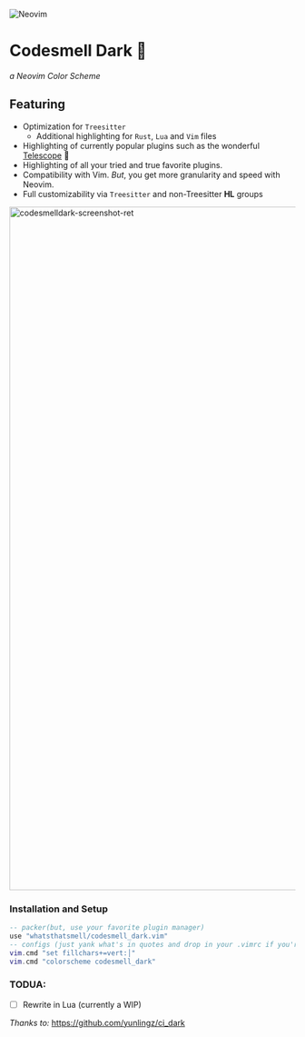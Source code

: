 ![Neovim](https://img.shields.io/badge/editor-Neovim-green?logo=neovim&style=plastic)

# Codesmell Dark     💩
_a Neovim Color Scheme_

## Featuring
- Optimization for `Treesitter`
  - Additional highlighting for `Rust`, `Lua` and `Vim` files
- Highlighting of currently popular plugins such as the wonderful [Telescope](https://github.com/nvim-telescope/telescope.nvim) 🔭
- Highlighting of all your tried and true favorite plugins.
- Compatibility with Vim. _But_, you get more granularity and speed with Neovim.
- Full customizability via `Treesitter` and non-Treesitter **HL** groups

<img width="1203" alt="codesmelldark-screenshot-ret" src="https://user-images.githubusercontent.com/8049061/129188249-796db6a1-73fb-49ac-94ab-819574eab984.png">


### Installation and Setup

```lua
-- packer(but, use your favorite plugin manager)
use "whatsthatsmell/codesmell_dark.vim"
-- configs (just yank what's in quotes and drop in your .vimrc if you're not Lua'd yet)
vim.cmd "set fillchars+=vert:│"
vim.cmd "colorscheme codesmell_dark"
```

### TODUA:
- [ ] Rewrite in Lua (currently a WIP)

_Thanks to:_ https://github.com/yunlingz/ci_dark
